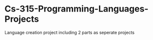 # Cs-315-Programming-Languages-Projects
Language creation project including 2 parts as seperate projects
